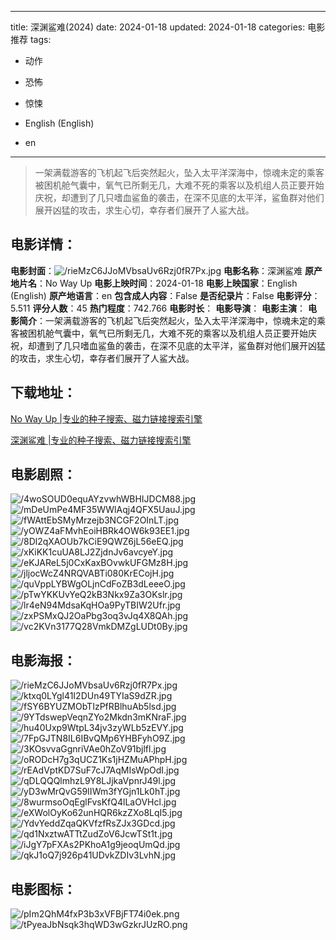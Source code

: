 
---
title: 深渊鲨难(2024)
date: 2024-01-18
updated: 2024-01-18
categories: 电影推荐
tags:
- 动作
- 恐怖
- 惊悚

- English (English)
- en
---


> 一架满载游客的飞机起飞后突然起火，坠入太平洋深海中，惊魂未定的乘客被困机舱气囊中，氧气已所剩无几，大难不死的乘客以及机组人员正要开始庆祝，却遭到了几只嗜血鲨鱼的袭击，在深不见底的太平洋，鲨鱼群对他们展开凶猛的攻击，求生心切，幸存者们展开了人鲨大战。

## **电影详情**：

**电影封面**：<img src="https://image.tmdb.org/t/p/w200/rieMzC6JJoMVbsaUv6Rzj0fR7Px.jpg" alt="/rieMzC6JJoMVbsaUv6Rzj0fR7Px.jpg" title="/rieMzC6JJoMVbsaUv6Rzj0fR7Px.jpg">
**电影名称**：深渊鲨难
**原产地片名**：No Way Up
**电影上映时间**：2024-01-18
**电影上映国家**：English (English)
**原产地语言**：en
**包含成人内容**：False
**是否纪录片**：False
**电影评分**：5.511
**评分人数**：45
**热门程度**：742.766
**电影时长**：
**电影导演**：
**电影主演**：
**电影简介**：一架满载游客的飞机起飞后突然起火，坠入太平洋深海中，惊魂未定的乘客被困机舱气囊中，氧气已所剩无几，大难不死的乘客以及机组人员正要开始庆祝，却遭到了几只嗜血鲨鱼的袭击，在深不见底的太平洋，鲨鱼群对他们展开凶猛的攻击，求生心切，幸存者们展开了人鲨大战。

## **下载地址**：
[No Way Up |专业的种子搜索、磁力链接搜索引擎](https://movie.amd794.com:2083/?search=No%20Way%20Up&ordering=&mode=match_phrase&page_size=10&page=1)

[深渊鲨难 |专业的种子搜索、磁力链接搜索引擎](https://movie.amd794.com:2083/?search=%E6%B7%B1%E6%B8%8A%E9%B2%A8%E9%9A%BE&ordering=&mode=match_phrase&page_size=10&page=1)
 

## **电影剧照**：
<img src="https://image.tmdb.org/t/p/original/4woSOUD0equAYzvwhWBHIJDCM88.jpg" alt="/4woSOUD0equAYzvwhWBHIJDCM88.jpg" title="/4woSOUD0equAYzvwhWBHIJDCM88.jpg"><img src="https://image.tmdb.org/t/p/original/mDeUmPe4MF35WWlAqj4QFX5UauJ.jpg" alt="/mDeUmPe4MF35WWlAqj4QFX5UauJ.jpg" title="/mDeUmPe4MF35WWlAqj4QFX5UauJ.jpg"><img src="https://image.tmdb.org/t/p/original/fWAttEbSMyMrzejb3NCGF2OInLT.jpg" alt="/fWAttEbSMyMrzejb3NCGF2OInLT.jpg" title="/fWAttEbSMyMrzejb3NCGF2OInLT.jpg"><img src="https://image.tmdb.org/t/p/original/yOWZ4aFMvhEoiHBRk4OW6k93EE1.jpg" alt="/yOWZ4aFMvhEoiHBRk4OW6k93EE1.jpg" title="/yOWZ4aFMvhEoiHBRk4OW6k93EE1.jpg"><img src="https://image.tmdb.org/t/p/original/8Dl2qXAOUb7kCiE9QWZ6jL56eEQ.jpg" alt="/8Dl2qXAOUb7kCiE9QWZ6jL56eEQ.jpg" title="/8Dl2qXAOUb7kCiE9QWZ6jL56eEQ.jpg"><img src="https://image.tmdb.org/t/p/original/xKiKK1cuUA8LJ2ZjdnJv6avcyeY.jpg" alt="/xKiKK1cuUA8LJ2ZjdnJv6avcyeY.jpg" title="/xKiKK1cuUA8LJ2ZjdnJv6avcyeY.jpg"><img src="https://image.tmdb.org/t/p/original/eKJAReL5j0CxKaxBOvwkUFGMz8H.jpg" alt="/eKJAReL5j0CxKaxBOvwkUFGMz8H.jpg" title="/eKJAReL5j0CxKaxBOvwkUFGMz8H.jpg"><img src="https://image.tmdb.org/t/p/original/jljocWcZ4NRQVABTi080KrECojH.jpg" alt="/jljocWcZ4NRQVABTi080KrECojH.jpg" title="/jljocWcZ4NRQVABTi080KrECojH.jpg"><img src="https://image.tmdb.org/t/p/original/quVppLYBWgOLjnCdFoZB3dLeeeO.jpg" alt="/quVppLYBWgOLjnCdFoZB3dLeeeO.jpg" title="/quVppLYBWgOLjnCdFoZB3dLeeeO.jpg"><img src="https://image.tmdb.org/t/p/original/pTwYKKUvYeQ2kB3Nkx9Za3OKslr.jpg" alt="/pTwYKKUvYeQ2kB3Nkx9Za3OKslr.jpg" title="/pTwYKKUvYeQ2kB3Nkx9Za3OKslr.jpg"><img src="https://image.tmdb.org/t/p/original/lr4eN94MdsaKqHOa9PyTBIW2Ufr.jpg" alt="/lr4eN94MdsaKqHOa9PyTBIW2Ufr.jpg" title="/lr4eN94MdsaKqHOa9PyTBIW2Ufr.jpg"><img src="https://image.tmdb.org/t/p/original/zxPSMxQJ2OaPbg3oq3vJq4X8QAh.jpg" alt="/zxPSMxQJ2OaPbg3oq3vJq4X8QAh.jpg" title="/zxPSMxQJ2OaPbg3oq3vJq4X8QAh.jpg"><img src="https://image.tmdb.org/t/p/original/vc2KVn3177Q28VmkDMZgLUDt0By.jpg" alt="/vc2KVn3177Q28VmkDMZgLUDt0By.jpg" title="/vc2KVn3177Q28VmkDMZgLUDt0By.jpg">

## **电影海报**：
<img src="https://image.tmdb.org/t/p/original/rieMzC6JJoMVbsaUv6Rzj0fR7Px.jpg" alt="/rieMzC6JJoMVbsaUv6Rzj0fR7Px.jpg" title="/rieMzC6JJoMVbsaUv6Rzj0fR7Px.jpg"><img src="https://image.tmdb.org/t/p/original/ktxq0LYgl41I2DUn49TYIaS9dZR.jpg" alt="/ktxq0LYgl41I2DUn49TYIaS9dZR.jpg" title="/ktxq0LYgl41I2DUn49TYIaS9dZR.jpg"><img src="https://image.tmdb.org/t/p/original/fSY6BYUZMObTIzPfRBlhuAb5lsd.jpg" alt="/fSY6BYUZMObTIzPfRBlhuAb5lsd.jpg" title="/fSY6BYUZMObTIzPfRBlhuAb5lsd.jpg"><img src="https://image.tmdb.org/t/p/original/9YTdswepVeqnZYo2Mkdn3mKNraF.jpg" alt="/9YTdswepVeqnZYo2Mkdn3mKNraF.jpg" title="/9YTdswepVeqnZYo2Mkdn3mKNraF.jpg"><img src="https://image.tmdb.org/t/p/original/hu40Uxp9WtpL34jv3zyWLb5zEVY.jpg" alt="/hu40Uxp9WtpL34jv3zyWLb5zEVY.jpg" title="/hu40Uxp9WtpL34jv3zyWLb5zEVY.jpg"><img src="https://image.tmdb.org/t/p/original/7FpGJTN8IL6IBvQMp6YHBFyhO9Z.jpg" alt="/7FpGJTN8IL6IBvQMp6YHBFyhO9Z.jpg" title="/7FpGJTN8IL6IBvQMp6YHBFyhO9Z.jpg"><img src="https://image.tmdb.org/t/p/original/3KOsvvaGgnriVAe0hZoV91bjlfl.jpg" alt="/3KOsvvaGgnriVAe0hZoV91bjlfl.jpg" title="/3KOsvvaGgnriVAe0hZoV91bjlfl.jpg"><img src="https://image.tmdb.org/t/p/original/oRODcH7g3qUCZ1Ks1jHZMuAPhpH.jpg" alt="/oRODcH7g3qUCZ1Ks1jHZMuAPhpH.jpg" title="/oRODcH7g3qUCZ1Ks1jHZMuAPhpH.jpg"><img src="https://image.tmdb.org/t/p/original/rEAdVptKD7SuF7cJ7AqMIsWpOdI.jpg" alt="/rEAdVptKD7SuF7cJ7AqMIsWpOdI.jpg" title="/rEAdVptKD7SuF7cJ7AqMIsWpOdI.jpg"><img src="https://image.tmdb.org/t/p/original/qDLQQQlmhzL9Y8LJjkaVpnrJ49l.jpg" alt="/qDLQQQlmhzL9Y8LJjkaVpnrJ49l.jpg" title="/qDLQQQlmhzL9Y8LJjkaVpnrJ49l.jpg"><img src="https://image.tmdb.org/t/p/original/yD3wMrQvG59IIWm3fYGjn1Lk0hT.jpg" alt="/yD3wMrQvG59IIWm3fYGjn1Lk0hT.jpg" title="/yD3wMrQvG59IIWm3fYGjn1Lk0hT.jpg"><img src="https://image.tmdb.org/t/p/original/8wurmsoOqEglFvsKfQ4lLaOVHcl.jpg" alt="/8wurmsoOqEglFvsKfQ4lLaOVHcl.jpg" title="/8wurmsoOqEglFvsKfQ4lLaOVHcl.jpg"><img src="https://image.tmdb.org/t/p/original/eXWolOyKo62unHQR6kzZXo8LqI5.jpg" alt="/eXWolOyKo62unHQR6kzZXo8LqI5.jpg" title="/eXWolOyKo62unHQR6kzZXo8LqI5.jpg"><img src="https://image.tmdb.org/t/p/original/YdvYeddZqaQKVfzfRsZJx3GDcd.jpg" alt="/YdvYeddZqaQKVfzfRsZJx3GDcd.jpg" title="/YdvYeddZqaQKVfzfRsZJx3GDcd.jpg"><img src="https://image.tmdb.org/t/p/original/qd1NxztwATTtZudZoV6JcwTSt1t.jpg" alt="/qd1NxztwATTtZudZoV6JcwTSt1t.jpg" title="/qd1NxztwATTtZudZoV6JcwTSt1t.jpg"><img src="https://image.tmdb.org/t/p/original/iJgY7pFXAs2PKhoA1g9jeoqUmQd.jpg" alt="/iJgY7pFXAs2PKhoA1g9jeoqUmQd.jpg" title="/iJgY7pFXAs2PKhoA1g9jeoqUmQd.jpg"><img src="https://image.tmdb.org/t/p/original/qkJ1oQ7j926p41UDvkZDIv3LvhN.jpg" alt="/qkJ1oQ7j926p41UDvkZDIv3LvhN.jpg" title="/qkJ1oQ7j926p41UDvkZDIv3LvhN.jpg">

## **电影图标**：
<img src="https://image.tmdb.org/t/p/original/pIm2QhM4fxP3b3xVFBjFT74i0ek.png" alt="/pIm2QhM4fxP3b3xVFBjFT74i0ek.png" title="/pIm2QhM4fxP3b3xVFBjFT74i0ek.png"><img src="https://image.tmdb.org/t/p/original/tPyeaJbNsqk3hqWD3wGzkrJUzRO.png" alt="/tPyeaJbNsqk3hqWD3wGzkrJUzRO.png" title="/tPyeaJbNsqk3hqWD3wGzkrJUzRO.png">
